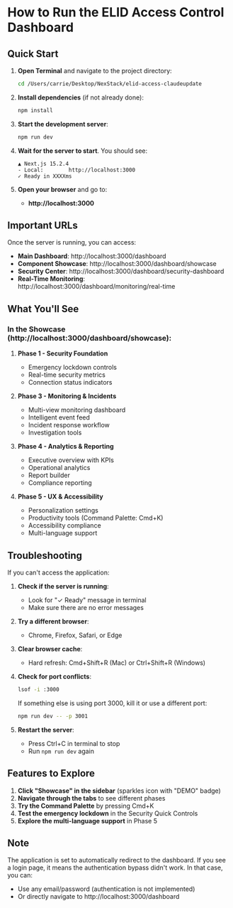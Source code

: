 # How to Run the ELID Access Control Dashboard

## Quick Start

1. **Open Terminal** and navigate to the project directory:
   ```bash
   cd /Users/carrie/Desktop/NexStack/elid-access-claudeupdate
   ```

2. **Install dependencies** (if not already done):
   ```bash
   npm install
   ```

3. **Start the development server**:
   ```bash
   npm run dev
   ```

4. **Wait for the server to start**. You should see:
   ```
   ▲ Next.js 15.2.4
   - Local:        http://localhost:3000
   ✓ Ready in XXXXms
   ```

5. **Open your browser** and go to:
   - **http://localhost:3000**

## Important URLs

Once the server is running, you can access:

- **Main Dashboard**: http://localhost:3000/dashboard
- **Component Showcase**: http://localhost:3000/dashboard/showcase
- **Security Center**: http://localhost:3000/dashboard/security-dashboard
- **Real-Time Monitoring**: http://localhost:3000/dashboard/monitoring/real-time

## What You'll See

### In the Showcase (http://localhost:3000/dashboard/showcase):

1. **Phase 1 - Security Foundation**
   - Emergency lockdown controls
   - Real-time security metrics
   - Connection status indicators

2. **Phase 3 - Monitoring & Incidents**
   - Multi-view monitoring dashboard
   - Intelligent event feed
   - Incident response workflow
   - Investigation tools

3. **Phase 4 - Analytics & Reporting**
   - Executive overview with KPIs
   - Operational analytics
   - Report builder
   - Compliance reporting

4. **Phase 5 - UX & Accessibility**
   - Personalization settings
   - Productivity tools (Command Palette: Cmd+K)
   - Accessibility compliance
   - Multi-language support

## Troubleshooting

If you can't access the application:

1. **Check if the server is running**:
   - Look for "✓ Ready" message in terminal
   - Make sure there are no error messages

2. **Try a different browser**:
   - Chrome, Firefox, Safari, or Edge

3. **Clear browser cache**:
   - Hard refresh: Cmd+Shift+R (Mac) or Ctrl+Shift+R (Windows)

4. **Check for port conflicts**:
   ```bash
   lsof -i :3000
   ```
   If something else is using port 3000, kill it or use a different port:
   ```bash
   npm run dev -- -p 3001
   ```

5. **Restart the server**:
   - Press Ctrl+C in terminal to stop
   - Run `npm run dev` again

## Features to Explore

1. **Click "Showcase" in the sidebar** (sparkles icon with "DEMO" badge)
2. **Navigate through the tabs** to see different phases
3. **Try the Command Palette** by pressing Cmd+K
4. **Test the emergency lockdown** in the Security Quick Controls
5. **Explore the multi-language support** in Phase 5

## Note

The application is set to automatically redirect to the dashboard. If you see a login page, it means the authentication bypass didn't work. In that case, you can:
- Use any email/password (authentication is not implemented)
- Or directly navigate to http://localhost:3000/dashboard